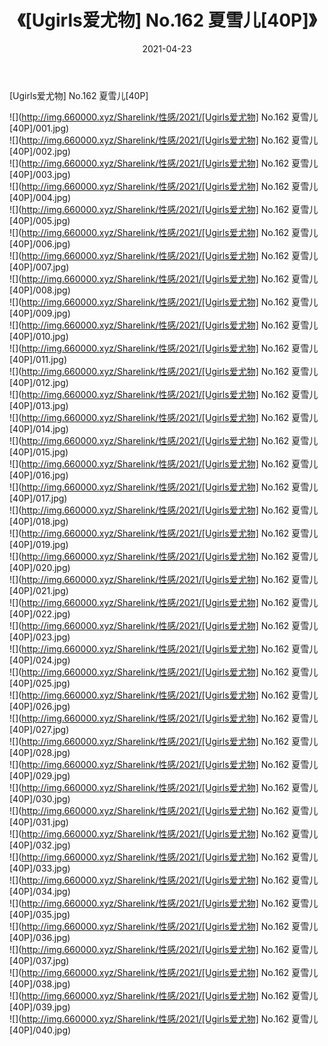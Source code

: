 ﻿---
layout: post
title:  《[Ugirls爱尤物] No.162 夏雪儿[40P]》
date:   2021-04-23
img: http://img.660000.xyz/Sharelink/性感/2021/[Ugirls爱尤物] No.162 夏雪儿[40P]/000.jpg
categories: [美女, 清纯, 唯美]
---

[Ugirls爱尤物] No.162 夏雪儿[40P]

  ![](http://img.660000.xyz/Sharelink/性感/2021/[Ugirls爱尤物] No.162 夏雪儿[40P]/001.jpg) <br> ![](http://img.660000.xyz/Sharelink/性感/2021/[Ugirls爱尤物] No.162 夏雪儿[40P]/002.jpg) <br> ![](http://img.660000.xyz/Sharelink/性感/2021/[Ugirls爱尤物] No.162 夏雪儿[40P]/003.jpg) <br> ![](http://img.660000.xyz/Sharelink/性感/2021/[Ugirls爱尤物] No.162 夏雪儿[40P]/004.jpg) <br> ![](http://img.660000.xyz/Sharelink/性感/2021/[Ugirls爱尤物] No.162 夏雪儿[40P]/005.jpg) <br> ![](http://img.660000.xyz/Sharelink/性感/2021/[Ugirls爱尤物] No.162 夏雪儿[40P]/006.jpg) <br> ![](http://img.660000.xyz/Sharelink/性感/2021/[Ugirls爱尤物] No.162 夏雪儿[40P]/007.jpg) <br> ![](http://img.660000.xyz/Sharelink/性感/2021/[Ugirls爱尤物] No.162 夏雪儿[40P]/008.jpg) <br> ![](http://img.660000.xyz/Sharelink/性感/2021/[Ugirls爱尤物] No.162 夏雪儿[40P]/009.jpg) <br> ![](http://img.660000.xyz/Sharelink/性感/2021/[Ugirls爱尤物] No.162 夏雪儿[40P]/010.jpg) <br> ![](http://img.660000.xyz/Sharelink/性感/2021/[Ugirls爱尤物] No.162 夏雪儿[40P]/011.jpg) <br> ![](http://img.660000.xyz/Sharelink/性感/2021/[Ugirls爱尤物] No.162 夏雪儿[40P]/012.jpg) <br> ![](http://img.660000.xyz/Sharelink/性感/2021/[Ugirls爱尤物] No.162 夏雪儿[40P]/013.jpg) <br> ![](http://img.660000.xyz/Sharelink/性感/2021/[Ugirls爱尤物] No.162 夏雪儿[40P]/014.jpg) <br> ![](http://img.660000.xyz/Sharelink/性感/2021/[Ugirls爱尤物] No.162 夏雪儿[40P]/015.jpg) <br> ![](http://img.660000.xyz/Sharelink/性感/2021/[Ugirls爱尤物] No.162 夏雪儿[40P]/016.jpg) <br> ![](http://img.660000.xyz/Sharelink/性感/2021/[Ugirls爱尤物] No.162 夏雪儿[40P]/017.jpg) <br> ![](http://img.660000.xyz/Sharelink/性感/2021/[Ugirls爱尤物] No.162 夏雪儿[40P]/018.jpg) <br> ![](http://img.660000.xyz/Sharelink/性感/2021/[Ugirls爱尤物] No.162 夏雪儿[40P]/019.jpg) <br> ![](http://img.660000.xyz/Sharelink/性感/2021/[Ugirls爱尤物] No.162 夏雪儿[40P]/020.jpg) <br> ![](http://img.660000.xyz/Sharelink/性感/2021/[Ugirls爱尤物] No.162 夏雪儿[40P]/021.jpg) <br> ![](http://img.660000.xyz/Sharelink/性感/2021/[Ugirls爱尤物] No.162 夏雪儿[40P]/022.jpg) <br> ![](http://img.660000.xyz/Sharelink/性感/2021/[Ugirls爱尤物] No.162 夏雪儿[40P]/023.jpg) <br> ![](http://img.660000.xyz/Sharelink/性感/2021/[Ugirls爱尤物] No.162 夏雪儿[40P]/024.jpg) <br> ![](http://img.660000.xyz/Sharelink/性感/2021/[Ugirls爱尤物] No.162 夏雪儿[40P]/025.jpg) <br> ![](http://img.660000.xyz/Sharelink/性感/2021/[Ugirls爱尤物] No.162 夏雪儿[40P]/026.jpg) <br> ![](http://img.660000.xyz/Sharelink/性感/2021/[Ugirls爱尤物] No.162 夏雪儿[40P]/027.jpg) <br> ![](http://img.660000.xyz/Sharelink/性感/2021/[Ugirls爱尤物] No.162 夏雪儿[40P]/028.jpg) <br> ![](http://img.660000.xyz/Sharelink/性感/2021/[Ugirls爱尤物] No.162 夏雪儿[40P]/029.jpg) <br> ![](http://img.660000.xyz/Sharelink/性感/2021/[Ugirls爱尤物] No.162 夏雪儿[40P]/030.jpg) <br> ![](http://img.660000.xyz/Sharelink/性感/2021/[Ugirls爱尤物] No.162 夏雪儿[40P]/031.jpg) <br> ![](http://img.660000.xyz/Sharelink/性感/2021/[Ugirls爱尤物] No.162 夏雪儿[40P]/032.jpg) <br> ![](http://img.660000.xyz/Sharelink/性感/2021/[Ugirls爱尤物] No.162 夏雪儿[40P]/033.jpg) <br> ![](http://img.660000.xyz/Sharelink/性感/2021/[Ugirls爱尤物] No.162 夏雪儿[40P]/034.jpg) <br> ![](http://img.660000.xyz/Sharelink/性感/2021/[Ugirls爱尤物] No.162 夏雪儿[40P]/035.jpg) <br> ![](http://img.660000.xyz/Sharelink/性感/2021/[Ugirls爱尤物] No.162 夏雪儿[40P]/036.jpg) <br> ![](http://img.660000.xyz/Sharelink/性感/2021/[Ugirls爱尤物] No.162 夏雪儿[40P]/037.jpg) <br> ![](http://img.660000.xyz/Sharelink/性感/2021/[Ugirls爱尤物] No.162 夏雪儿[40P]/038.jpg) <br> ![](http://img.660000.xyz/Sharelink/性感/2021/[Ugirls爱尤物] No.162 夏雪儿[40P]/039.jpg) <br> ![](http://img.660000.xyz/Sharelink/性感/2021/[Ugirls爱尤物] No.162 夏雪儿[40P]/040.jpg) <br>